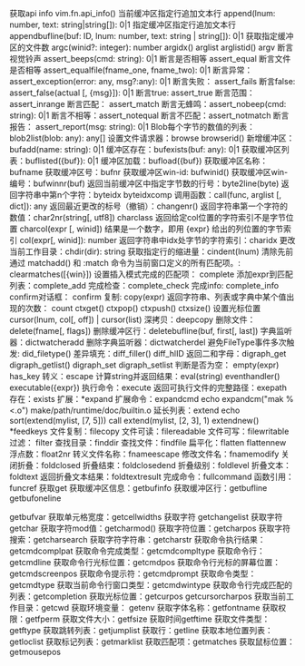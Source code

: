 获取api info vim.fn.api_info()
当前缓冲区指定行追加文本行 append(lnum: number, text: string|string[]): 0|1
指定缓冲区指定行追加文本行 appendbufline(buf: ID, lnum: number, text: string | string[]): 0|1
获取指定缓冲区的文件数 argc(winid?: integer): number
argidx()
arglist
arglistid()
argv
断言视觉铃声 assert_beeps(cmd: string): 0|1
断言是否相等 assert_equal 
断言文件是否相等 assert_equalfile(fname_one, fname_two): 0|1
断言异常： assert_exception(error: any, msg?:any): 0|1
断言失败： assert_fails
断言false: assert_false(actual [, {msg}]): 0|1
断言true:  assert_true
断言范围： assert_inrange
断言匹配： assert_match
断言无蜂鸣：assert_nobeep(cmd: string): 0|1
断言不相等：assert_notequal
断言不匹配：assert_notmatch
断言报告： assert_report(msg: string): 0|1
Blob每个字节的数值的列表：blob2list(blob: any): any[]
设置文件请求器：browse
browserid()
新增缓冲区：bufadd(name: string): 0|1
缓冲区存在：bufexists(buf: any): 0|1
获取缓冲区列表：buflisted({buf}): 0|1
缓冲区加载：bufload({buf})
获取缓冲区名称：bufname
获取缓冲区号：bufnr
获取缓冲区win-id: bufwinid()
获取缓冲区win-编号：bufwinnr(buf)
返回当前缓冲区中指定字节数的行号：byte2line(byte)
返回字符串中第n个字符：byteidx byteidxcomp
调用函数：call(func, arglist [, dict]): any
返回最近更改的标号（撤销）：changenr()
返回字符串第一个字符的数值：char2nr(string[, utf8]) charclass
返回给定col位置的字符索引不是字节位置 charcol(expr [, winid])
结果是一个数字，即用 {expr} 给出的列位置的字节索引 col(expr[, winid]): number
返回字符串中idx处字节的字符索引：charidx
更改当前工作目录：chdir(dir): string
获取指定行的缩进量：cindent(lnum)
清除先前通过 matchadd() 和 :match 命令为当前窗口定义的所有匹配项。: clearmatches([{win}])
设置插入模式完成的匹配项： complete
添加expr到匹配列表：complete_add
完成检查：complete_check
完成info: complete_info
confirm对话框： confirm
复制: copy(expr)
返回字符串、列表或字典中某个值出现的次数： count
ctxget()
ctxpop()
ctxpush()
ctxsize()
设置光标位置 cursor(lnum, col[, off]) | cursor(list)
深拷贝：deepcopy
删除文件：delete(fname[, flags])
删除缓冲区行：deletebufline(buf, first[, last])
字典监听器：dictwatcheradd
删除字典监听器：dictwatcherdel
避免FileType事件多次触发: did_filetype()
差异填充：diff_filler()
diff_hlID
返回二和字母：digraph_get
digraph_getlist()
digraph_set
digraph_setlist
判断是否为空： empty(expr)
has_key
转义：escape
计算string并返回结果：eval(string)
eventhandler()
executable({expr})
执行命令：execute
返回可执行文件的完整路径：exepath
存在：exists
扩展：*expand
扩展命令：expandcmd
echo expandcm("mak %<.o")
make/path/runtime/doc/builtin.o
延长列表：extend
echo sort(extend(mylist, [7, 5]))
call extend(mylist, [2, 3], 1)
extendnew()
*feedkeys
文件复制：filecopy
文件可读：filereadable
文件可写：filewritable
过滤： filter
查找目录：finddir
查找文件：findfile
扁平化：flatten
flattennew
浮点数：float2nr
转义文件名称：fnameescape
修改文件名：fnamemodify
关闭折叠：foldclosed
折叠结束：foldclosedend
折叠级别：foldlevel
折叠文本：foldtext
返回折叠文本结果：foldtextresult
完成命令：fullcommand
函数引用：funcref
获取get
获取缓冲区信息：getbufinfo
获取缓冲区行：getbufline
getbufoneline

getbufvar
获取单元格宽度：getcellwidths
获取字符 getchangelist
获取字符 getchar
获取字符mod值：getcharmod()
获取字符位置：getcharpos
获取字符搜索：getcharsearch
获取字符字符串：getcharstr
获取命令执行结果：getcmdcomplpat
获取命令完成类型：getcmdcompltype
获取命令行：getcmdline
获取命令行光标位置：getcmdpos
获取命令行光标的屏幕位置：getcmdscreenpos
获取命令提示符：getcmdprompt
获取命令类型：getcmdtype
获取当前命令行窗口类型：getcmdwintype
获取命令行完成匹配的列表：getcompletion
获取光标位置：getcurpos getcursorcharpos
获取当前工作目录：getcwd
获取环境变量： getenv
获取字体名称：getfontname
获取权限：getfperm
获取文件大小：getfsize
获取时间getftime
获取文件类型：getftype
获取跳转列表：getjumplist
获取行：getline
获取本地位置列表：getloclist
获取标记列表：getmarklist
获取匹配项：getmatches
获取鼠标位置：getmousepos

